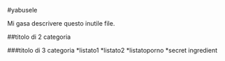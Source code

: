 #yabusele

Mi gasa descrivere questo inutile file.

##titolo di 2 categoria

###titolo di 3 categoria
*listato1
*listato2
*listatoporno
*secret ingredient


